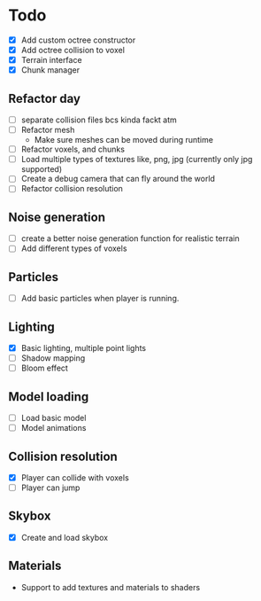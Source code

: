 # Todo

- [x] Add custom octree constructor
- [x] Add octree collision to voxel
- [x] Terrain interface
- [x] Chunk manager

## Refactor day

- [ ] separate collision files bcs kinda fackt atm
- [ ] Refactor mesh
  - Make sure meshes can be moved during runtime
- [ ] Refactor voxels, and chunks
- [ ] Load multiple types of textures like, png, jpg (currently only jpg supported)
- [ ] Create a debug camera that can fly around the world
- [ ] Refactor collision resolution

## Noise generation

- [ ] create a better noise generation function for realistic terrain
- [ ] Add different types of voxels

## Particles

- [ ] Add basic particles when player is running.

## Lighting

- [x] Basic lighting, multiple point lights
- [ ] Shadow mapping
- [ ] Bloom effect

## Model loading

- [ ] Load basic model
- [ ] Model animations

## Collision resolution

- [x] Player can collide with voxels
- [ ] Player can jump

## Skybox

- [x] Create and load skybox

## Materials

- Support to add textures and materials to shaders
